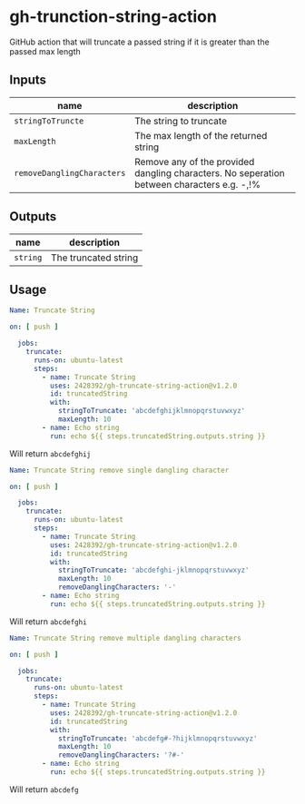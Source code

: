 # gh-trunction-string-action

GitHub action that will truncate a passed string if it is greater than the passed max length

## Inputs

| name                             | description                                                                                |
| -------------------------------- | ------------------------------------------------------------------------------------------ |
| `stringToTruncte`                | The string to truncate                                                                     |
| `maxLength`                      | The max length of the returned string                                                      |
| `removeDanglingCharacters`       | Remove any of the provided dangling characters. No seperation between characters e.g. -,!% |

## Outputs

| name     | description          |
| -------- | -------------------- |
| `string` | The truncated string |

## Usage

```yaml
Name: Truncate String

on: [ push ]

  jobs:
    truncate:
      runs-on: ubuntu-latest
      steps:
        - name: Truncate String
          uses: 2428392/gh-truncate-string-action@v1.2.0
          id: truncatedString
          with:
            stringToTruncate: 'abcdefghijklmnopqrstuvwxyz'
            maxLength: 10
        - name: Echo string
          run: echo ${{ steps.truncatedString.outputs.string }}
```

Will return `abcdefghij`

```yaml
Name: Truncate String remove single dangling character

on: [ push ]

  jobs:
    truncate:
      runs-on: ubuntu-latest
      steps:
        - name: Truncate String
          uses: 2428392/gh-truncate-string-action@v1.2.0
          id: truncatedString
          with:
            stringToTruncate: 'abcdefghi-jklmnopqrstuvwxyz'
            maxLength: 10
            removeDanglingCharacters: '-'
        - name: Echo string
          run: echo ${{ steps.truncatedString.outputs.string }}
```

Will return `abcdefghi`

```yaml
Name: Truncate String remove multiple dangling characters

on: [ push ]

  jobs:
    truncate:
      runs-on: ubuntu-latest
      steps:
        - name: Truncate String
          uses: 2428392/gh-truncate-string-action@v1.2.0
          id: truncatedString
          with:
            stringToTruncate: 'abcdefg#-?hijklmnopqrstuvwxyz'
            maxLength: 10
            removeDanglingCharacters: '?#-'
        - name: Echo string
          run: echo ${{ steps.truncatedString.outputs.string }}
```

Will return `abcdefg`
